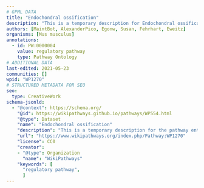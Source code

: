 ```yaml
---
# GPML DATA
title: "Endochondral ossification"
description: "This is a temporary description for Endochondral ossification"
authors: [MaintBot, AlexanderPico, Egonw, Susan, Fehrhart, Eweitz]
organisms: [Mus musculus]
annotations:
  - id: PW:0000004
    value: regulatory pathway
    type: Pathway Ontology
# ADDITIONAL DATA
last-edited: 2021-05-23
communities: []
wpid: "WP1270"
# STRUCTURED METADATA FOR SEO
seo:
  type: CreativeWork
schema-jsonld:
  - "@context": https://schema.org/
    "@id": https://wikipathways.github.io/pathways/WP554.html
    "@type": Dataset
    "name": "Endochondral ossification"
    "description": "This is a temporary description for the pathway entitled: Endochondral ossification"
    "url": "https://www.wikipathways.org/index.php/Pathway:WP1270"
    "license": CC0
    "creator":
    - "@type": Organization
      "name": "WikiPathways"
    "keywords": [
      "regulatory pathway",
      ]
---
```

